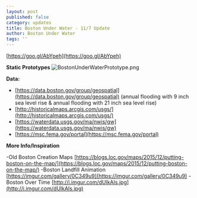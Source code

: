 ```yaml
---
layout: post
published: false
category: updates
title: Boston Under Water - 11/7 Update
author: Boston Under Water
tags: ''
---
```

[https://goo.gl/AbYpeh](https://goo.gl/AbYpeh)

**Static Prototypes**
![BostonUnderWaterPrototype.png]({{site.baseurl}}/assets/BostonUnderWaterPrototype.png)

**Data:**

- [https://data.boston.gov/group/geospatial](https://data.boston.gov/group/geospatial) (annual flooding with 9 inch sea level rise & annual flooding with 21 inch sea level rise)
- [http://historicalmaps.arcgis.com/usgs/](http://historicalmaps.arcgis.com/usgs/)
- [https://waterdata.usgs.gov/ma/nwis/gw](https://waterdata.usgs.gov/ma/nwis/gw)
- [https://msc.fema.gov/portal](https://msc.fema.gov/portal)


**More Info/Inspiration**

-Old Boston Creation Maps [https://blogs.loc.gov/maps/2015/12/putting-boston-on-the-map/](https://blogs.loc.gov/maps/2015/12/putting-boston-on-the-map/)
-Boston Landfill Animation [https://imgur.com/gallery/0C349u9](https://imgur.com/gallery/0C349u9)
-Boston Over Time [http://i.imgur.com/dUlkAIs.jpg](http://i.imgur.com/dUlkAIs.jpg)
